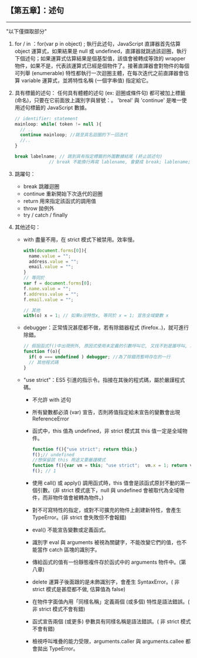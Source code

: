 ## 【第五章】：述句

------

"以下僅擷取部分"

1. for / in ：for(var p in object) ;
   執行此述句，JavaScript 直譯器首先估算 object 運算式，如果結果是 null 或 undefined，直譯器就跳過該迴圈，執行下個述句；如果運算式估算結果是個基型值，該值會被轉成等效的 wrapper 物件，如果不是，代表該運算式已經是個物件了。接著直譯器會對物件的每個可列舉 (enumerable) 特性都執行一次迴圈主體，在每次迭代之前直譯器會估算 variable 運算式，並將特性名稱 (一個字串值) 指定給它。

2. 具有標籤的述句：
   任何具有體體的述句 (ex: 迴圈或條件句) 都可被加上標籤 (命名)，只要在它前面放上識別字與冒號：。
   'breal' 與 'continue' 是唯一使用述句標籤的 JavaScript 數據。

   ```js
   // identifier: statement
   mainloop: while( token != null ){
     // ..
     continue mainloop; //跳至具名迴圈的下一回迭代
     //..
   }

   break labelname; // 跳到具有指定標籤的外圍數據結尾 (終止該述句)
   				// break 不能換行再寫 lablename, 會變成 break; lablename;
   ```

3. 跳躍句：

   - break 跳離迴圈
   - continue 重新開始下次迭代的迴圈
   - return 用來指定該函式的調用值
   - throw 拋例外
   - try / catch / finally 

4. 其他述句：

   - with 盡量不用，在 strict 模式下被禁用。效率慢。

     ```js
     with(document.forms[0]){
       name.value = "";
       address.value = "";
       email.value = "";
     }
     // 等同於
     var f = document.forms[0];
     f.name.value = "";
     f.address.value = "";
     f.email.value = "";

     // 其他
     with(o) x = 1; // 如果o沒特性x, 等同於 x = 1; 宣告全域變數 x
     ```

   - debugger：正常情況甚麼都不做，若有除錯器程式 (firefox..)，就可進行除錯。

     ```js
     // 假設函式f()中出現例外, 原因式使用未定義的引數呼叫它, 又找不到是誰呼叫, 就可更動 f() 如下
     function f(o){
       if( o === undefined ) debugger; //為了除錯而暫時存在的一行
       // 其他程式碼
     }
     ```

   - "use strict"：ES5 引進的指示令。指接在其後的程式碼，屬於嚴謹程式碼。

     - 不允許 with 述句

     - 所有變數都必須 (var) 宣告，否則將值指定給未宣告的變數會出現 ReferenceError

     - 函式中，this 值為 undefined，非 strict 模式其 this 值一定是全域物件。

       ```js
       function f(){"use strict"; return this;} 
       f();// undefined
       //想保留該 this 用途又要嚴謹模式
       function f(){var vm = this; "use strict";  vm.x = 1; return vm.x;}
       f(); // 1
       ```

     - 使用 call() 或 apply() 調用函式時，this 值會是該函式原封不動的第一個引數。(非 strict 模式底下，null 與 undefined 會被取代為全域物件，而非物件值會被轉為物件。)

     - 對不可寫特性的指定，或對不可擴充的物件上創建新特性，會產生 TypeError。(非 strict 會失敗但不會報錯)

     - eval() 不能宣告變數或定義函式。

     - 識別字 eval 與 arguments 被視為關鍵字，不能改變它們的值，也不能當作 catch 區塊的識別字。

     - 傳給函式的值有一份靜態複件存於函式中的 arguments 物件中。(第八章)

     - delete 運算子後面跟的是未飾識別字，會產生 SyntaxError。( 非 strict 模式是甚麼都不做, 估算值為 false)

     - 在物件字面值內用「同樣名稱」定義兩個 (或多個) 特性是語法錯誤。( 非 strict 模式不會有錯)

     - 函式宣告兩個 (或更多) 參數具有同樣名稱是語法錯誤。( 非 strict 模式不會有錯)

     - 檢視呼叫堆疊的能力受限，arguments.caller 與 arguments.callee 都會拋出 TypeError。